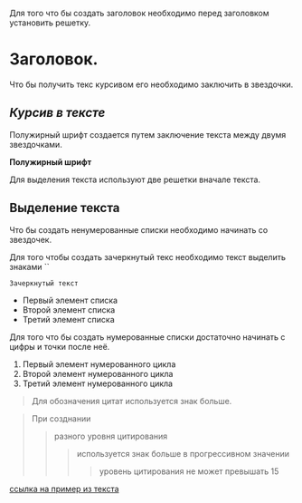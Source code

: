
Для того что бы создать заголовок необходимо перед заголовком установить решетку.
# Заголовок.

Что бы получить текс курсивом его необходимо заключить в звездочки.

## *Курсив в тексте*

Полужирный шрифт создается путем заключение текста между двумя звездочками.

**Полужирный шрифт**

Для выделения текста используют две решетки вначале текста.

## Выделение текста 

Что бы создать ненумерованные списки необходимо начинать со звездочек.

Для того чтобы создать зачеркнутый текс необходимо текст выделить знаками `` 

``Зачеркнутый текст``

* Первый элемент списка
* Второй элемент списка
* Третий элемент списка

Для того что бы создать нумерованные списки достаточно начинать с цифры и точки после неё.

1. Первый элемент нумерованного цикла
2. Второй элемент нумерованного цикла
3. Третий элемент нумерованного цикла

> Для обозначения цитат используется знак больше.

> При созднании 
>> разного уровня цитирования 
>>> используется знак больше в прогрессивном значении
>>>> уровень цитирования не может превышать 15

[ссылка на пример из текста](http://example.com/)